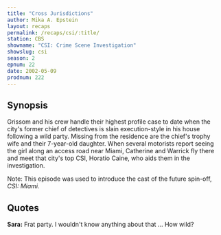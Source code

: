 ```yaml
---
title: "Cross Jurisdictions"
author: Mika A. Epstein
layout: recaps
permalink: /recaps/csi/:title/
station: CBS
showname: "CSI: Crime Scene Investigation"
showslug: csi
season: 2
epnum: 22
date: 2002-05-09
prodnum: 222
---
```


## Synopsis

Grissom and his crew handle their highest profile case to date when the city's former chief of detectives is slain execution-style in his house following a wild party. Missing from the residence are the chief's trophy wife and their 7-year-old daughter. When several motorists report seeing the girl along an access road near Miami, Catherine and Warrick fly there and meet that city's top CSI, Horatio Caine, who aids them in the investigation.

Note: This episode was used to introduce the cast of the future spin-off, _CSI: Miami._

## Quotes

**Sara:** Frat party. I wouldn't know anything about that ... How wild?
